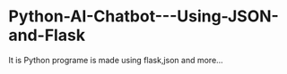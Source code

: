 # Python-AI-Chatbot---Using-JSON-and-Flask
It is Python programe is made using flask,json and more...
